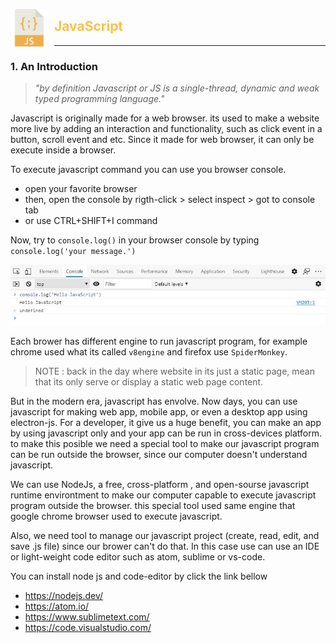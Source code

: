 <style>
    #javascript { color : #ffc048; }
    img[alt$='js'] { width : 60px; float : left; margin-right : 10px }
</style>
![js_logo alt js](/assets/javascript.png)

## JavaScript
---
### 1. An Introduction
> *"by definition Javascript or JS is a single-thread, dynamic and weak typed programming language."*

Javascript is originally made for a web browser. its used to make a website more live by adding an interaction and functionality, such as click event in a button, scroll event and etc. Since it made for web browser, it can only be execute inside a browser.

To execute javascript command you can use you browser console.
- open your favorite browser
- then, open the console by rigth-click > select inspect > got to console tab
- or use CTRL+SHIFT+I command

Now, try to `console.log()` in your browser console by typing `console.log('your message.')`

![js_console](/assets/js_console.jpg)

Each brower has different engine to run javascript program, for example chrome used what its called `v8engine` and firefox use `SpiderMonkey`.

> NOTE : back in the day where website in its just a static page, mean that its only serve or display a static web page content.

But in the modern era, javascript has envolve. Now days, you can use javascript for making web app, mobile app, or even a desktop app using electron-js. For a developer, it give us a huge benefit, you can make an app by using javascript only and your app can be run in cross-devices platform. to make this posible we need a special tool to make our javascript program can be run outside the browser, since our computer doesn't understand javascript.

We can use NodeJs, a free, cross-platform , and open-sourse javascript runtime environtment to make our computer capable to execute javascript program outside the browser. this special tool used same engine that google chrome browser used to execute javascript.

Also, we need tool to manage our javascript project (create, read, edit, and save .js file) since our brower can't do that. In this case use can use an IDE or light-weight code editor such as atom, sublime or vs-code.

You can install node js and code-editor by click the link bellow
- https://nodejs.dev/
- https://atom.io/
- https://www.sublimetext.com/
- https://code.visualstudio.com/

